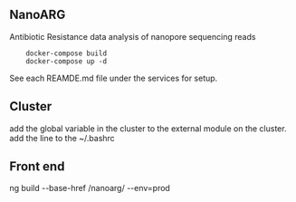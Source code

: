 ## NanoARG
Antibiotic Resistance data analysis of nanopore sequencing reads

        docker-compose build
        docker-compose up -d

See each REAMDE.md file under the services for setup.

## Cluster
add the global variable in the cluster to the external module on the cluster.
add the line to the ~/.bashrc


## Front end

ng build --base-href /nanoarg/ --env=prod

<!-- export PYTHONPATH=$PYTHONPATH:/groups/metastorm_cscee/nanoARG/backend/scheduler/remote/ -->
<!-- Use 27857 as port for frontend -->

